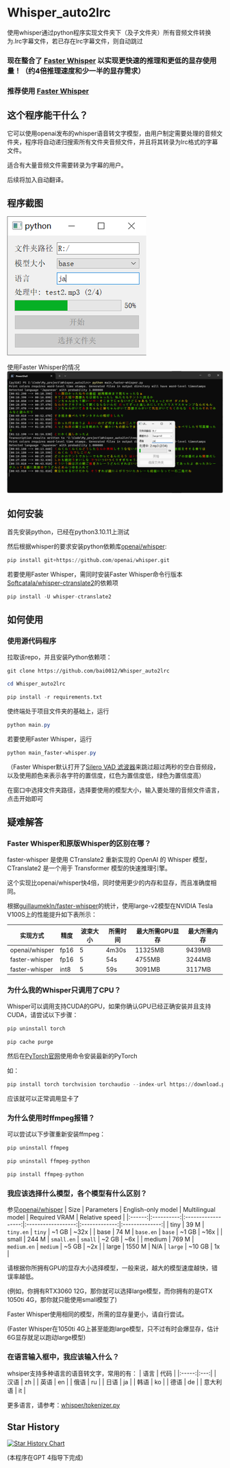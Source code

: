 # Whisper_auto2lrc

使用whisper通过python程序实现文件夹下（及子文件夹）所有音频文件转换为.lrc字幕文件，若已存在lrc字幕文件，则自动跳过

### 现在整合了 [Faster Whisper](https://github.com/guillaumekln/faster-whisper) 以实现更快速的推理和更低的显存使用量！（约4倍推理速度和少一半的显存需求）

### 推荐使用 [Faster Whisper](https://github.com/guillaumekln/faster-whisper) 

## 这个程序能干什么？

它可以使用openai发布的whisper语音转文字模型，由用户制定需要处理的音频文件夹，程序将自动递归搜索所有文件夹音频文件，并且将其转录为lrc格式的字幕文件。

适合有大量音频文件需要转录为字幕的用户。

后续将加入自动翻译。

## 程序截图
![](https://raw.githubusercontent.com/bai0012/Whisper_auto2lrc/main/demo2.0.png)

使用Faster Whisper的情况
![](https://raw.githubusercontent.com/bai0012/Whisper_auto2lrc/main/demo2.0_1.png)

## 如何安装

首先安装python，已经在python3.10.11上测试

然后根据whisper的要求安装python依赖库[openai/whisper](https://github.com/openai/whisper#setup):

```python
pip install git+https://github.com/openai/whisper.git 
```

若要使用Faster Whisper，需同时安装Faster Whisper命令行版本[Softcatala/whisper-ctranslate2](https://github.com/Softcatala/whisper-ctranslate2#installation)的依赖项
```python
pip install -U whisper-ctranslate2
```


## 如何使用

### 使用源代码程序

拉取该repo，并且安装Python依赖项：

```git
git clone https://github.com/bai0012/Whisper_auto2lrc
```


```Powershell
cd Whisper_auto2lrc
```

```python
pip install -r requirements.txt 
```

使终端处于项目文件夹的基础上，运行

```Powershell
python main.py
```

若要使用Faster Whisper，运行

```Powershell
python main_faster-whisper.py
```
（Faster Whisper默认打开了[Silero VAD 滤波器](https://github.com/snakers4/silero-vad)来跳过超过两秒的空白音频段，以及使用颜色来表示各字符的置信度，红色为置信度低，绿色为置信度高）


在窗口中选择文件夹路径，选择要使用的模型大小，输入要处理的音频文件语言，点击开始即可


## 疑难解答

### Faster Whisper和原版Whisper的区别在哪？

faster-whisper 是使用 CTranslate2 重新实现的 OpenAI 的 Whisper 模型，CTranslate2 是一个用于 Transformer 模型的快速推理引擎。

这个实现比openai/whisper快4倍，同时使用更少的内存和显存，而且准确度相同。

根据[guillaumekln/faster-whisper](https://github.com/guillaumekln/faster-whisper#benchmark)的统计，使用large-v2模型在NVIDIA Tesla V100S上的性能提升如下表所示：

| 实现方式 | 精度 | 波束大小 | 所需时间 | 最大所需GPU显存 | 最大所需内存 |
| --- | --- | --- | --- | --- | --- |
| openai/whisper | fp16 | 5 | 4m30s | 11325MB | 9439MB |
| faster-whisper | fp16 | 5 | 54s | 4755MB | 3244MB |
| faster-whisper | int8 | 5 | 59s | 3091MB | 3117MB |

### 为什么我的Whisper只调用了CPU？

Whisper可以调用支持CUDA的GPU，如果你确认GPU已经正确安装并且支持CUDA，请尝试以下步骤：

```python 
pip uninstall torch
```

```python 
pip cache purge
```
然后在[PyTorch官网](https://pytorch.org/get-started/locally/)使用命令安装最新的PyTorch

如：
```python
pip install torch torchvision torchaudio --index-url https://download.pytorch.org/whl/cu118
```

应该就可以正常调用显卡了

### 为什么使用时ffmpeg报错？

可以尝试以下步骤重新安装ffmpeg：

```python
pip uninstall ffmpeg
```

```python 
pip uninstall ffmpeg-python
```

```python
pip install ffmpeg-python
```

### 我应该选择什么模型，各个模型有什么区别？

参见[openai/whisper](https://github.com/openai/whisper#available-models-and-languages)
|  Size  | Parameters | English-only model | Multilingual model | Required VRAM | Relative speed |
|:------:|:----------:|:------------------:|:------------------:|:-------------:|:--------------:|
|  tiny  |    39 M    |     `tiny.en`      |       `tiny`       |     ~1 GB     |      ~32x      |
|  base  |    74 M    |     `base.en`      |       `base`       |     ~1 GB     |      ~16x      |
| small  |   244 M    |     `small.en`     |      `small`       |     ~2 GB     |      ~6x       |
| medium |   769 M    |    `medium.en`     |      `medium`      |     ~5 GB     |      ~2x       |
| large  |   1550 M   |        N/A         |      `large`       |    ~10 GB     |       1x       |

请根据你所拥有GPU的显存大小选择模型，一般来说，越大的模型速度越快，错误率越低。

(例如，你拥有RTX3060 12G，那你就可以选择large模型，而你拥有的是GTX 1050ti 4G，那你就只能使用small模型了)

Faster Whisper使用相同的模型，所需的显存量更小，请自行尝试。

(Faster Whisper在1050ti 4G上甚至能跑large模型，只不过有时会爆显存，估计6G显存就足以跑动large模型)

### 在语言输入框中，我应该输入什么？

whsiper支持多种语言的语音转文字，常用的有：
|  语言  | 代码 |
|:-----:|:---:|
|  汉语  | zh |
|  英语  | en |
|  俄语  | ru |
|  日语  | ja |
|  韩语  | ko |
|  德语  | de |
|  意大利语  | it |

更多语言，请参考：[whisper/tokenizer.py](https://github.com/openai/whisper/blob/main/whisper/tokenizer.py)

## Star History

[![Star History Chart](https://api.star-history.com/svg?repos=bai0012/Whisper_auto2lrc&type=Date)](https://star-history.com/#bai0012/Whisper_auto2lrc&Date)


(本程序在GPT 4指导下完成)
